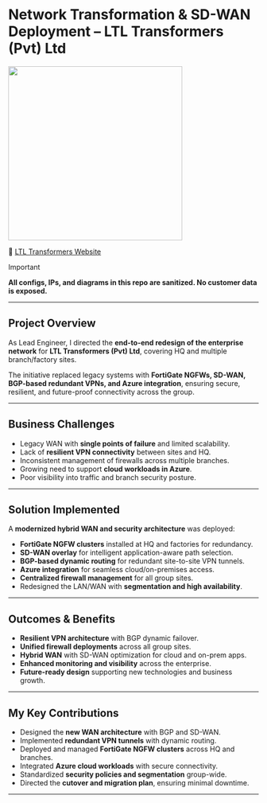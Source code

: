 # Network Transformation & SD-WAN Deployment – LTL Transformers (Pvt) Ltd  
<p>
  <img src="https://img.shields.io/badge/Role-Lead%20Network%20%26%20Security%20Engineer-blue" width="350">
</p>

🔗 [LTL Transformers Website](https://www.ltlt.lk)  

> [!IMPORTANT]  
**All configs, IPs, and diagrams in this repo are sanitized. No customer data is exposed.**

---

## Project Overview
As Lead Engineer, I directed the **end-to-end redesign of the enterprise network** for **LTL Transformers (Pvt) Ltd**, covering HQ and multiple branch/factory sites.  

The initiative replaced legacy systems with **FortiGate NGFWs, SD-WAN, BGP-based redundant VPNs, and Azure integration**, ensuring secure, resilient, and future-proof connectivity across the group.  

---

## Business Challenges
- Legacy WAN with **single points of failure** and limited scalability.  
- Lack of **resilient VPN connectivity** between sites and HQ.  
- Inconsistent management of firewalls across multiple branches.  
- Growing need to support **cloud workloads in Azure**.  
- Poor visibility into traffic and branch security posture.  

---

## Solution Implemented
A **modernized hybrid WAN and security architecture** was deployed:  
- **FortiGate NGFW clusters** installed at HQ and factories for redundancy.  
- **SD-WAN overlay** for intelligent application-aware path selection.  
- **BGP-based dynamic routing** for redundant site-to-site VPN tunnels.  
- **Azure integration** for seamless cloud/on-premises access.  
- **Centralized firewall management** for all group sites.  
- Redesigned the LAN/WAN with **segmentation and high availability**.  

---

## Outcomes & Benefits
- **Resilient VPN architecture** with BGP dynamic failover.  
- **Unified firewall deployments** across all group sites.  
- **Hybrid WAN** with SD-WAN optimization for cloud and on-prem apps.  
- **Enhanced monitoring and visibility** across the enterprise.  
- **Future-ready design** supporting new technologies and business growth.  

---

## My Key Contributions
- Designed the **new WAN architecture** with BGP and SD-WAN.  
- Implemented **redundant VPN tunnels** with dynamic routing.  
- Deployed and managed **FortiGate NGFW clusters** across HQ and branches.  
- Integrated **Azure cloud workloads** with secure connectivity.  
- Standardized **security policies and segmentation** group-wide.  
- Directed the **cutover and migration plan**, ensuring minimal downtime.  

---
